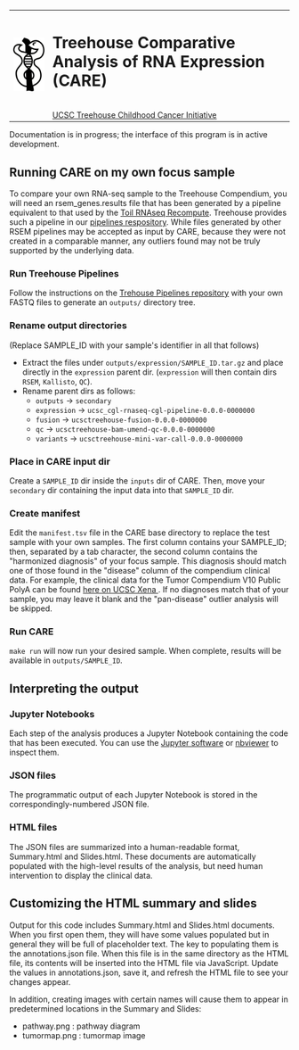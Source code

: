 <table><tr><td><img src="/docs/CARE-asklepion-v2.png"></td>
 <td><h1> Treehouse Comparative Analysis of RNA Expression (CARE)</h1><br>
 <a href="http://treehousegenomics.ucsc.edu">UCSC Treehouse Childhood Cancer Initiative</a>
</td></tr></table>

Documentation is in progress; the interface of this program is in active development. 

## Running CARE on my own focus sample
To compare your own RNA-seq sample to the Treehouse Compendium, you will need an rsem\_genes.results file that has been generated
by a pipeline equivalent to that used by the [Toil RNAseq Recompute](https://xenabrowser.net/datapages/?host=https%3A%2F%2Ftoil.xenahubs.net).
Treehouse provides such a pipeline in our [pipelines respository](https://github.com/UCSC-Treehouse/pipelines).
While files generated by other RSEM pipelines may be accepted as input by CARE, because they were not created in a comparable manner, any outliers
found may not be truly supported by the underlying data.

### Run Treehouse Pipelines
Follow the instructions on the [Trehouse Pipelines repository](https://github.com/UCSC-Treehouse/pipelines) with your own FASTQ files to generate an `outputs/` directory tree.

### Rename output directories
(Replace SAMPLE\_ID with your sample's identifier in all that follows)
 - Extract the files under `outputs/expression/SAMPLE_ID.tar.gz` and place directly in the `expression` parent dir. (`expression` will then contain dirs `RSEM`, `Kallisto`, `QC`).
 - Rename parent dirs as follows:
    - `outputs` -> `secondary`
    - `expression` -> `ucsc_cgl-rnaseq-cgl-pipeline-0.0.0-0000000`
    - `fusion` -> `ucsctreehouse-fusion-0.0.0-0000000`
    - `qc` -> `ucsctreehouse-bam-umend-qc-0.0.0-0000000`
    - `variants` -> `ucsctreehouse-mini-var-call-0.0.0-0000000`

### Place in CARE input dir
Create a `SAMPLE_ID` dir inside the `inputs` dir of CARE. Then, move your `secondary` dir containing
the input data into that `SAMPLE_ID` dir.

### Create manifest
Edit the `manifest.tsv` file in the CARE base directory to replace the test sample with your own samples. The first column contains your SAMPLE\_ID;
then, separated by a tab character, the second column contains the "harmonized diagnosis" of your focus sample. This diagnosis
should match one of those found in the "disease" column of the compendium clinical data. For example, the clinical data for
the Tumor Compendium V10 Public PolyA can be found [here on UCSC Xena
](https://xenabrowser.net/datapages/?dataset=clinical_TumorCompendium_v10_PolyA_2019-07-25.tsv&host=https%3A%2F%2Fxena.treehouse.gi.ucsc.edu%3A443).
If no diagnoses match that of your sample, you may leave it blank and the "pan-disease" outlier analysis will be skipped.

### Run CARE
`make run` will now run your desired sample. When complete, results will be available in `outputs/SAMPLE_ID`.


## Interpreting the output
### Jupyter Notebooks
Each step of the analysis produces a Jupyter Notebook containing the code that has been executed.
You can use the [Jupyter software](https://jupyter.org/install) or [nbviewer](https://nbviewer.jupyter.org/) to inspect them.

### JSON files
The programmatic output of each Jupyter Notebook is stored in the correspondingly-numbered JSON file.

### HTML files
The JSON files are summarized into a human-readable format, Summary.html and Slides.html. These documents are automatically
populated with the high-level results of the analysis, but need human intervention to display the clinical data.

## Customizing the HTML summary and slides
Output for this code includes Summary.html and Slides.html documents. When you first open them, they will have some values populated
but in general they will be full of placeholder text.
The key to populating them is the annotations.json file.
When this file is in the same directory as the HTML file, its contents will be inserted into the HTML file via JavaScript.
Update the values in annotations.json, save it, and refresh the HTML file to see your changes appear.

In addition, creating images with certain names will cause them to appear in predetermined locations in the Summary and Slides:
- pathway.png : pathway diagram
- tumormap.png : tumormap image
